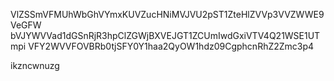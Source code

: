 VlZSSmVFMUhWbGhVYmxKUVZucHNiMVJVU2pST1ZteHlZVVp3VVZWWE9VeGFW
bVJYWVVad1dGSnRjR3hpClZGWjBXVEJGT1ZCUmIwdGxiVTV4Q21WSE1UTmpi
VFY2WVVFOVBRb0tjSFY0Y1haa2QyOW1hdz09CgphcnRhZ2Zmc3p4

ikzncwnuzg
